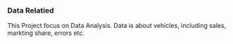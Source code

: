 ### Data Relatied
This Project focus on Data Analysis. Data is about vehicles, including sales, markting share, errors etc.

